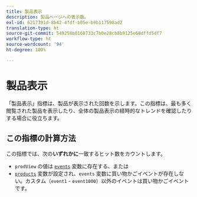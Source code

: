 ```yaml
---
title: 製品表示
description: 製品ページへの表示数。
exl-id: 6217391d-8b42-4fdf-b05e-b9b117598ad2
translation-type: ht
source-git-commit: 549258b0168733c7b0e28cb8b9125e68dffd5df7
workflow-type: ht
source-wordcount: '94'
ht-degree: 100%

---
```


# 製品表示

「製品表示」指標は、製品が表示された回数を示します。この指標は、最も多く閲覧された製品を表示したり、全体の製品表示の経時的なトレンドを確認したりする場合に役立ちます。

## この指標の計算方法

この指標では、次の&#x200B;**いずれかに**&#x200B;一致するヒット数をカウントします。

* `prodView` の値は [`events`](/help/implement/vars/page-vars/events/events-overview.md) 変数に存在する、または
* [`products`](/help/implement/vars/page-vars/products.md) 変数が設定され、`events` 変数に買い物かごイベントが存在しない。カスタム（`event1` - `event1000`）以外のイベントは買い物かごイベントです。
